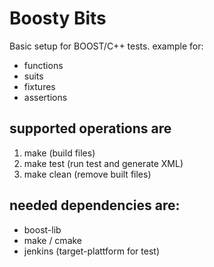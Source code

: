 # Boosty Bits

Basic setup for BOOST/C++ tests. 
 example for:
 * functions
 * suits
 * fixtures 
 * assertions
 
 ## supported operations are
 1. make       (build files)
 2. make test  (run test and generate XML)
 3. make clean (remove built files)

## needed dependencies are:
* boost-lib
* make / cmake
* jenkins (target-plattform for test)
